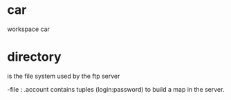 # car
workspace car

directory 
=========
is the file system used by the ftp server

-file : .account contains tuples (login:password) to build a map in the server.
